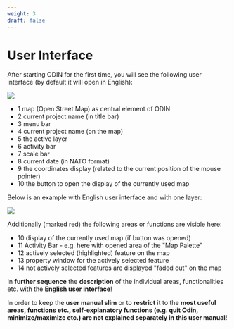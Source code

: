 ```yaml
---
weight: 3
draft: false
---
```


# **User Interface**



After starting ODIN for the first time, you will see the following user interface (by default it will open in English):

![](images/Benutzeroberflaeche_1.png)

- <span class="blue">1</span> map (Open Street Map) as central element of ODIN
- <span class="blue">2</span> current project name (in title bar)
- <span class="blue">3</span> menu bar
- <span class="blue">4</span> current project name (on the map)
- <span class="blue">5</span> the active layer
- <span class="blue">6</span> activity bar
- <span class="blue">7</span> scale bar
- <span class="blue">8</span> current date (in NATO format)
- <span class="blue">9</span> the coordinates display (related to the current position of the mouse pointer)
- <span class="blue">10</span> the button to open the display of the currently used map



Below is an example with English user interface and with one layer:

![](images/Benutzeroberflaeche_2.png)



Additionally (marked red) the following areas or functions are visible here:

- <span class="red">10</span> display of the currently used map (if button was opened)
- <span class="red">11</span> Activity Bar - e.g. here with opened area of the "Map Palette"
- <span class="red">12</span> actively selected (highlighted) feature on the map
- <span class="red">13</span> property window for the actively selected feature
- <span class="red">14</span> not actively selected features are displayed "faded out" on the map



In **further sequence** the **description** of the individual areas, functionalities etc. with the **English user interface**!

In order to keep the **user manual slim** or to **restrict** it to the **most useful areas, **functions** etc., **self-explanatory functions** (e.g. quit Odin, minimize/maximize etc.) **are not explained** **separately** in this user manual**!

